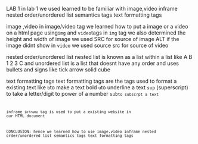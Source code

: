 LAB 1
in lab 1 we used learned to be familiar with
image,video
inframe
nested order/unordered list
semantics tags
text formatting tags


image ,video
in image/video tag we learned how to put a image or a video on a html page using<code>img</code> and <code>video</code>tags
in <code>img</code> tag we also determined the height and width of image
we used 
SRC for source of image 
ALT if the image didnt show
in <code>video</code> we used 
source src for source of video

nested order/unordered list
nested list is known as a list within a list like 
A
B
  1
  2
  3
C
 and unordered list is a list that doesnt have any order and uses bullets and signs like
tick
arrow
solid cube


text formatting tags
text formatting tags are the tags used to format a existing text 
like 
<code>b</code>to make a text bold
<code>u</code>to underline a text
<code>sup</code> (superscript) to take a letter/digit to power of a number 
<code>sub<code>to subscrpt a text


inframe
<code>inframe</code> tag is used to put a existing website in our HTML document


CONCLUSION:
hence we learned how to use 
image,video
inframe
nested order/unordered list
semantics tags
text formatting tags





